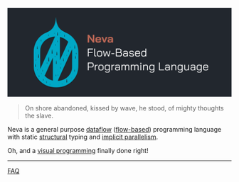 ![assets/header.png](assets/header.png)

> On shore abandoned, kissed by wave, he stood, of mighty thoughts the slave.

Neva is a general purpose [dataflow](https://en.wikipedia.org/wiki/Dataflow_programming) ([flow-based](https://en.wikipedia.org/wiki/Flow-based_programming)) programming language with static [structural](https://en.wikipedia.org/wiki/Structural_type_system) typing and [implicit parallelism](https://en.wikipedia.org/wiki/Implicit_parallelism).

Oh, and a [visual programming](https://en.wikipedia.org/wiki/Visual_programming_language) finally done right!

---

[FAQ](./docs/faq.md)
